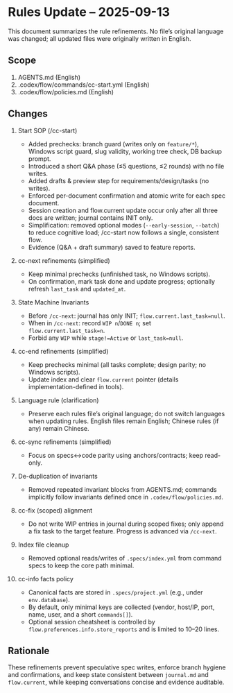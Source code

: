 # Rules Update – 2025-09-13

This document summarizes the rule refinements. No file’s original language was changed; all updated files were originally written in English.

## Scope
1. AGENTS.md (English)
2. .codex/flow/commands/cc-start.yml (English)
3. .codex/flow/policies.md (English)

## Changes
1. Start SOP (/cc-start)
   - Added prechecks: branch guard (writes only on `feature/*`), Windows script guard, slug validity, working tree check, DB backup prompt.
   - Introduced a short Q&A phase (≤5 questions, ≤2 rounds) with no file writes.
   - Added drafts & preview step for requirements/design/tasks (no writes).
   - Enforced per-document confirmation and atomic write for each spec document.
   - Session creation and flow.current update occur only after all three docs are written; journal contains INIT only.
   - Simplification: removed optional modes (`--early-session`, `--batch`) to reduce cognitive load; /cc-start now follows a single, consistent flow.
   - Evidence (Q&A + draft summary) saved to feature reports.

2. cc-next refinements (simplified)
   - Keep minimal prechecks (unfinished task, no Windows scripts).
   - On confirmation, mark task done and update progress; optionally refresh `last_task` and `updated_at`.

3. State Machine Invariants
   - Before `/cc-next`: journal has only INIT; `flow.current.last_task=null`.
   - When in `/cc-next`: record `WIP n`/`DONE n`; set `flow.current.last_task=n`.
   - Forbid any `WIP` while `stage!=Active` or `last_task=null`.

4. cc-end refinements (simplified)
   - Keep prechecks minimal (all tasks complete; design parity; no Windows scripts).
   - Update index and clear `flow.current` pointer (details implementation-defined in tools).

3. Language rule (clarification)
   - Preserve each rules file’s original language; do not switch languages when updating rules. English files remain English; Chinese rules (if any) remain Chinese.

5. cc-sync refinements (simplified)
   - Focus on specs↔code parity using anchors/contracts; keep read-only.

6. De-duplication of invariants
   - Removed repeated invariant blocks from AGENTS.md; commands implicitly follow invariants defined once in `.codex/flow/policies.md`.

7. cc-fix (scoped) alignment
   - Do not write WIP entries in journal during scoped fixes; only append a fix task to the target feature. Progress is advanced via `/cc-next`.

8. Index file cleanup
   - Removed optional reads/writes of `.specs/index.yml` from command specs to keep the core path minimal.

9. cc-info facts policy
   - Canonical facts are stored in `.specs/project.yml` (e.g., under `env.database`).
   - By default, only minimal keys are collected (vendor, host/IP, port, name, user, and a short `commands[]`).
   - Optional session cheatsheet is controlled by `flow.preferences.info.store_reports` and is limited to 10–20 lines.

## Rationale
These refinements prevent speculative spec writes, enforce branch hygiene and confirmations, and keep state consistent between `journal.md` and `flow.current`, while keeping conversations concise and evidence auditable.
